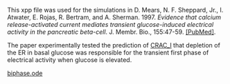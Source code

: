 
This xpp file was used for the simulations in D. Mears, N. F. Sheppard, Jr., I. Atwater, E. Rojas, R. Bertram, and A. Sherman. 1997. *Evidence that calcium release-activated current mediates transient glucose-induced electrical activity in the pancreatic beta-cell*. J. Membr. Bio., 155:47-59.  [[PubMed]](https://pubmed.ncbi.nlm.nih.gov/9002424/).  

The paper experimentally tested the prediction of [CRAC_I](https://github.com/artielbm/artielbm.github.io/tree/master/Models/CRAC_I) that depletion of the ER in basal glucose was responsible for the transient first phase of electrical activity when glucose is elevated.

[biphase.ode](biphase.ode)
